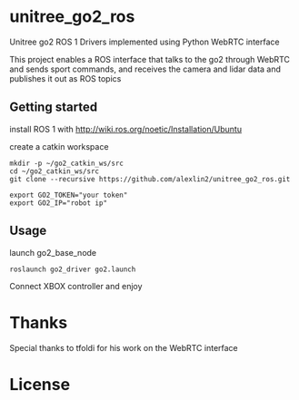 # unitree_go2_ros
Unitree go2 ROS 1 Drivers implemented using Python WebRTC interface

This project enables a ROS interface that talks to the go2 through WebRTC and sends sport commands, and receives the camera and lidar data and publishes it out as ROS topics

## Getting started

install ROS 1 with http://wiki.ros.org/noetic/Installation/Ubuntu

create a catkin workspace
```
mkdir -p ~/go2_catkin_ws/src
cd ~/go2_catkin_ws/src
git clone --recursive https://github.com/alexlin2/unitree_go2_ros.git
```

```
export GO2_TOKEN="your token"
export GO2_IP="robot ip"
```

## Usage
launch go2_base_node

```
roslaunch go2_driver go2.launch
```

Connect XBOX controller and enjoy


# Thanks

Special thanks to tfoldi for his work on the WebRTC interface

# License 
